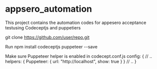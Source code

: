 # appsero_automation
This project contains the automation codes for appesero acceptance testusing Codeceptjs and puppetiers



git clone https://github.com/user/repo.git




Run npm install codeceptjs puppeteer --save


Make sure Puppeteer helper is enabled in codecept.conf.js config:
{ // ..
  helpers: {
    Puppeteer: {
      url: "http://localhost",
      show: true
    }
  }
  // ..
}
